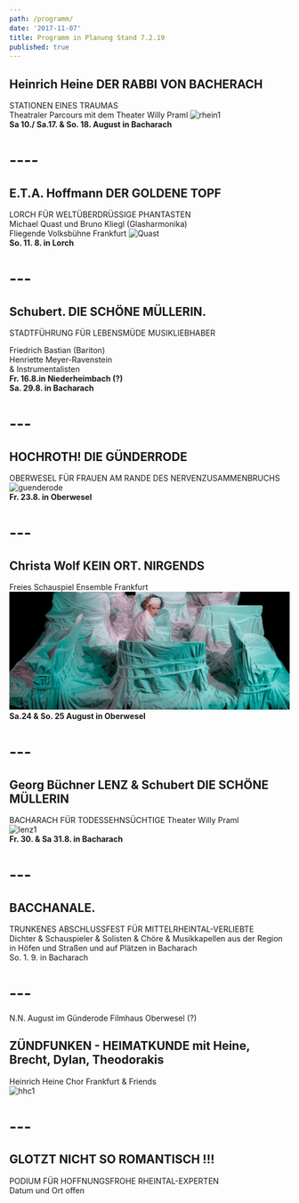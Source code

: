 ```yaml
---
path: /programm/
date: '2017-11-07'
title: Programm in Planung Stand 7.2.19
published: true
---
```


## Heinrich Heine DER RABBI VON BACHERACH 
STATIONEN EINES TRAUMAS      
Theatraler Parcours mit dem Theater Willy Praml
 ![rhein1](/rhein1.jpg)  
**Sa 10./ Sa.17. & So. 18. August in Bacharach**   

# ----     

## E.T.A. Hoffmann  DER GOLDENE TOPF  
LORCH FÜR WELTÜBERDRÜSSIGE PHANTASTEN     
Michael Quast und Bruno Kliegl (Glasharmonika)  
Fliegende Volksbühne Frankfurt 
![Quast](/e.t.a.jpg)  
**So. 11. 8. in Lorch** 

# ---   


## Schubert. DIE SCHÖNE MÜLLERIN. 
STADTFÜHRUNG FÜR LEBENSMÜDE MUSIKLIEBHABER   

Friedrich Bastian (Bariton)	  
Henriette Meyer-Ravenstein   
& Instrumentalisten     
**Fr. 16.8.in Niederheimbach (?)**   
**Sa. 29.8. in Bacharach**

# ---   


## HOCHROTH! DIE GÜNDERRODE   
OBERWESEL FÜR FRAUEN AM RANDE DES NERVENZUSAMMENBRUCHS  
 ![guenderode](/guend.jpg)  
**Fr. 23.8. in Oberwesel**   

# ---   

   
## Christa Wolf  KEIN ORT. NIRGENDS
Freies Schauspiel Ensemble Frankfurt   
![fse](/fse1.png)   
**Sa.24 & So. 25 August in Oberwesel** 

# ---   

## Georg Büchner LENZ & Schubert DIE SCHÖNE MÜLLERIN 
BACHARACH FÜR TODESSEHNSÜCHTIGE
Theater Willy Praml   
![lenz1](/lenz1.png)   
**Fr. 30. & Sa 31.8. in Bacharach**  

# ---

   
## BACCHANALE.   
TRUNKENES ABSCHLUSSFEST FÜR MITTELRHEINTAL-VERLIEBTE   
Dichter & Schauspieler & Solisten & Chöre & Musikkapellen aus der Region       
in Höfen und Straßen und auf Plätzen in Bacharach   
So. 1. 9. in Bacharach   

# ---  

N.N. August im Günderode Filmhaus Oberwesel (?)   
## ZÜNDFUNKEN - HEIMATKUNDE mit Heine, Brecht, Dylan, Theodorakis   
Heinrich Heine Chor Frankfurt & Friends   
![hhc1](/hhc1.jpg)   

# ---   

## GLOTZT NICHT SO ROMANTISCH !!!    
PODIUM FÜR HOFFNUNGSFROHE RHEINTAL-EXPERTEN        
Datum und Ort  offen

 
